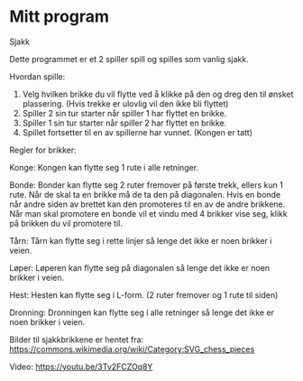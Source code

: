 # Mitt program

Sjakk

Dette programmet er et 2 spiller spill og spilles som vanlig sjakk.

Hvordan spille:

1. Velg hvilken brikke du vil flytte ved å klikke på den og dreg den til ønsket plassering. (Hvis trekke er ulovlig vil den ikke bli flyttet)
2. Spiller 2 sin tur starter når spiller 1 har flyttet en brikke.
3. Spiller 1 sin tur starter når spiller 2 har flyttet en brikke.
4. Spillet fortsetter til en av spillerne har vunnet. (Kongen er tatt)

Regler for brikker:

Konge:
Kongen kan flytte seg 1 rute i alle retninger.

Bonde:
Bonder kan flytte seg 2 ruter fremover på første trekk, ellers kun 1 rute.
Når de skal ta en brikke må de ta den på diagonalen.
Hvis en bonde når andre siden av brettet kan den promoteres til en av de andre brikkene.
Når man skal promotere en bonde vil et vindu med 4 brikker vise seg, klikk på brikken du vil promotere til.

Tårn:
Tårn kan flytte seg i rette linjer så lenge det ikke er noen brikker i veien.

Løper:
Løperen kan flytte seg på diagonalen så lenge det ikke er noen brikker i veien.

Hest:
Hesten kan flytte seg i L-form. (2 ruter fremover og 1 rute til siden)

Dronning:
Dronningen kan flytte seg i alle retninger så lenge det ikke er noen brikker i veien.

Bilder til sjakkbrikkene er hentet fra: https://commons.wikimedia.org/wiki/Category:SVG_chess_pieces

Video: https://youtu.be/3Tv2FCZOq8Y
